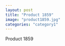 ```yaml
---
layout: post
title: "Product 1859"
image: "product1859.jpg"
categories: "category1"
---
```

Product 1859
